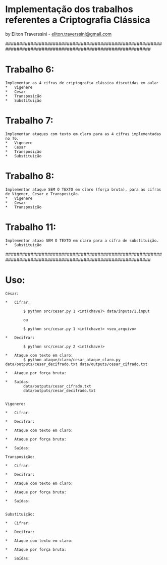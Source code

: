 # Implementação dos trabalhos referentes a Criptografia Clássica

by Eliton Traverssini - <eliton.traverssini@gmail.com>

############################################################################################################

# Trabalho 6: 
	Implementar as 4 cifras de criptografia clássica discutidas em aula:
	*	Vigenere
	*	Cesar
	*	Transposição 
	*	Substituição


# Trabalho 7: 
	Implementar ataques com texto em claro para as 4 cifras implementadas no T6.
	*	Vigenere
	*	Cesar
	*	Transposição 
	*	Substituição

# Trabalho 8:
	Implementar ataque SEM O TEXTO em claro (força bruta), para as cifras de Vigener, Cesar e Transposição.
	*	Vigenere
	*	Cesar
	*	Transposição

# Trabalho 11:
	Implementar ataxo SEM O TEXTO em claro para a cifra de substituição.
	*	Substituição

############################################################################################################

# Uso:
	
	César:
	
	*	Cifrar:

			$ python src/cesar.py 1 <int(chave)> data/inputs/1.input

			ou

			$ python src/cesar.py 1 <int(chave)> <seu_arquivo>

	*	Decifrar:

			$ python src/cesar.py 2 <int(chave)>

	*	Ataque com texto em claro:
			$ python ataque/claro/cesar_ataque_claro.py data/outputs/cesar_decifrado.txt data/outputs/cesar_cifrado.txt

	*	Ataque por força bruta:

	*	Saídas:
			data/outputs/cesar_cifrado.txt
			data/outputs/cesar_decifrado.txt


	Vigenere:
	
	*	Cifrar:

	*	Decifrar:

	*	Ataque com texto em claro:

	*	Ataque por força bruta:

	*	Saídas:

	Transposição:
	
	*	Cifrar:

	*	Decifrar:

	*	Ataque com texto em claro:

	*	Ataque por força bruta:
	
	*	Saídas:


	Substituição:
	
	*	Cifrar:

	*	Decifrar:

	*	Ataque com texto em claro:

	*	Ataque por força bruta:
	
	*	Saídas:

